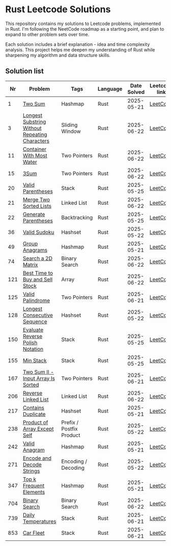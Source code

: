 # Rust Leetcode Solutions

This repository contains my solutions to Leetcode problems, implemented in Rust. I'm following the NeetCode roadmap as a starting point, and plan to expand to other problem sets over time.

Each solution includes a brief explanation - idea and time complexity analysis. This project helps me deepen my understanding of Rust while sharpening my algorithm and data structure skills.

## Solution list

| Nr  | Problem                                                                                                   | Tags                     | Language | Date Solved | Leetcode link                                                                             | Done |
| --- | --------------------------------------------------------------------------------------------------------- | ------------------------ | -------- | ----------- | ----------------------------------------------------------------------------------------- | ---- |
| 1   | [Two Sum](./001-two-sum.md)                                                                               | Hashmap                  | Rust     | 2025-05-21  | [LeetCode](https://leetcode.com/problems/two-sum/)                                        | ✅    |
| 3   | [Longest Substring Without Repeating Characters](./003-longest-substring-without-repeating-characters.md) | Sliding Window           | Rust     | 2025-06-22  | [LeetCode](https://leetcode.com/problems/longest-substring-without-repeating-characters/) | ✅    |
| 11  | [Container With Most Water](./011-container-with-most-water.md)                                           | Two Pointers             | Rust     | 2025-06-22  | [LeetCode](https://leetcode.com/problems/container-with-most-water/)                      | ✅    |
| 15  | [3Sum](./015-3sum.md)                                                                                     | Two Pointers             | Rust     | 2025-06-22  | [LeetCode](https://leetcode.com/problems/3sum/)                                           | ✅    |
| 20  | [Valid Parentheses](./020-valid-parentheses.md)                                                           | Stack                    | Rust     | 2025-05-25  | [LeetCode](https://leetcode.com/problems/valid-parentheses/)                              | ✅    |
| 21  | [Merge Two Sorted Lists](./021-merge-two-sorted-lists.md)                                                 | Linked List              | Rust     | 2025-06-22  | [LeetCode](https://leetcode.com/problems/merge-two-sorted-lists/)                         | ✅    |
| 22  | [Generate Parentheses](./022-generate-parentheses.md)                                                     | Backtracking             | Rust     | 2025-05-25  | [LeetCode](https://leetcode.com/problems/generate-parentheses/)                           | ✅    |
| 36  | [Valid Sudoku](./036-valid-sudoku.md)                                                                     | Hashset                  | Rust     | 2025-05-22  | [LeetCode](https://leetcode.com/problems/valid-sudoku/)                                   | ✅    |
| 49  | [Group Anagrams](./049-group-anagrams.md)                                                                 | Hashmap                  | Rust     | 2025-05-21  | [LeetCode](https://leetcode.com/problems/group-anagrams/)                                 | ✅    |
| 74  | [Search a 2D Matrix](./074-search-a-2d-matrix.md)                                                         | Binary Search            | Rust     | 2025-06-22  | [LeetCode](https://leetcode.com/problems/search-a-2d-matrix/)                             | ✅    |
| 121 | [Best Time to Buy and Sell Stock](./121-best-time-to-buy-and-sell-stock.md)                               | Array                    | Rust     | 2025-06-22  | [LeetCode](https://leetcode.com/problems/best-time-to-buy-and-sell-stock/)                | ✅    |
| 125 | [Valid Palindrome](./125-valid-palindrome.md)                                                             | Two Pointers             | Rust     | 2025-06-21  | [LeetCode](https://leetcode.com/problems/valid-palindrome/)                               | ✅    |
| 128 | [Longest Consecutive Sequence](./128-longest-consecutive-sequence.md)                                     | Hashset                  | Rust     | 2025-05-22  | [LeetCode](https://leetcode.com/problems/longest-consecutive-sequence/)                   | ✅    |
| 150 | [Evaluate Reverse Polish Notation](./150-evaluate-reverse-polish-notation.md)                             | Stack                    | Rust     | 2025-05-25  | [LeetCode](https://leetcode.com/problems/evaluate-reverse-polish-notation/)               | ✅    |
| 155 | [Min Stack](./155-min-stack.md)                                                                           | Stack                    | Rust     | 2025-05-25  | [LeetCode](https://leetcode.com/problems/min-stack/)                                      | ✅    |
| 167 | [Two Sum II - Input Array Is Sorted](./167-two-sum-ii-input-array-is-sorted.md)                           | Two Pointers             | Rust     | 2025-06-21  | [LeetCode](https://leetcode.com/problems/two-sum-ii-input-array-is-sorted/)               | ✅    |
| 206 | [Reverse Linked List](./206-reverse-linked-list.md)                                                       | Linked List              | Rust     | 2025-06-22  | [LeetCode](https://leetcode.com/problems/reverse-linked-list/)                            | ✅    |
| 217 | [Contains Duplicate](./217-contains-duplicate.md)                                                         | Hashset                  | Rust     | 2025-05-21  | [LeetCode](https://leetcode.com/problems/contains-duplicate/)                             | ✅    |
| 238 | [Product of Array Except Self](./238-product-of-array-except-self.md)                                     | Prefix / Postfix Product | Rust     | 2025-05-22  | [LeetCode](https://leetcode.com/problems/product-of-array-except-self/)                   | ✅    |
| 242 | [Valid Anagram](./242-valid-anagram.md)                                                                   | Hashmap                  | Rust     | 2025-05-21  | [LeetCode](https://leetcode.com/problems/valid-anagram/)                                  | ✅    |
| 271 | [Encode and Decode Strings](./271-encode-and-decode-strings.md)                                           | Encoding / Decoding      | Rust     | 2025-05-22  | [LeetCode](https://leetcode.com/problems/encode-and-decode-strings/)                      | ✅    |
| 347 | [Top k Frequent Elements](./347-top-k-frequent-elements.md)                                               | Hashmap                  | Rust     | 2025-05-21  | [LeetCode](https://leetcode.com/problems/top-k-frequent-elements/)                        | ✅    |
| 704 | [Binary Search](./704-binary-search.md)                                                                   | Binary Search            | Rust     | 2025-06-22  | [LeetCode](https://leetcode.com/problems/binary-search/)                                  | ✅    |
| 739 | [Daily Temperatures](./739-daily-temperatures.md)                                                         | Stack                    | Rust     | 2025-06-21  | [LeetCode](https://leetcode.com/problems/daily-temperatures/)                             | ✅    |
| 853 | [Car Fleet](./853-car-fleet.md)                                                                           | Stack                    | Rust     | 2025-06-21  | [LeetCode](https://leetcode.com/problems/car-fleet/)                                      | ✅    |